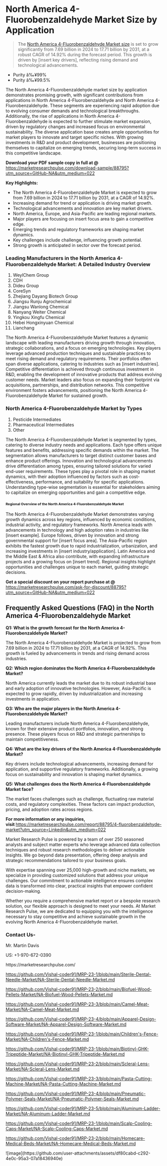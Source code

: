 <h1>North America 4-Fluorobenzaldehyde Market&nbsp;Size by Application</h1><blockquote><p>The <a href="https://marketresearchpulse.com/download-sample/88795?utm_source=GitHub-NA&amp;utm_medium=022">North America 4-Fluorobenzaldehyde Market size</a> is set to grow significantly from 7.69 billion in 2024 to 17.71 billion by 2031, at a robust CAGR of 14.92% during the forecast period. This growth is driven by [insert key drivers], reflecting rising demand and technological advancements.</p></blockquote><ul><li>Purity â‰¥99%<li> Purity â‰¥99.5%</li></ul><p>The North America 4-Fluorobenzaldehyde market size by application demonstrates promising growth, with significant contributions from applications in North America 4-Fluorobenzaldehyde and North America 4-Fluorobenzaldehyde. These segments are experiencing rapid adoption due to evolving consumer demands and technological breakthroughs. Additionally, the rise of applications in North America 4-Fluorobenzaldehyde is expected to further stimulate market expansion, driven by regulatory changes and increased focus on environmental sustainability. The diverse application base creates ample opportunities for market players to innovate and target specific niches. With growing investments in R&D and product development, businesses are positioning themselves to capitalize on emerging trends, securing long-term success in this competitive landscape.</p><p><strong>Download your PDF sample copy in full at @ </strong><a href="https://marketresearchpulse.com/download-sample/88795?utm_source=GitHub-NA&amp;utm_medium=022">https://marketresearchpulse.com/download-sample/88795?utm_source=GitHub-NA&amp;utm_medium=022</a></p><p><strong>Key Highlights: </strong></p><ul><li>The North America 4-Fluorobenzaldehyde Market is expected to grow from 7.69 billion in 2024 to 17.71 billion by 2031, at a CAGR of 14.92%.</li><li>Increasing demand for trend or application is driving market growth.</li><li>Technological advancements and innovation are key market drivers.</li><li>North America, Europe, and Asia-Pacific are leading regional markets.</li><li>Major players are focusing on insert focus area to gain a competitive edge.</li><li>Emerging trends and regulatory frameworks are shaping market dynamics.</li><li>Key challenges include challenge, influencing growth potential.</li><li>Strong growth is anticipated in sector over the forecast period.</li></ul><h3>Leading Manufacturers in the North America 4-Fluorobenzaldehyde Market: A Detailed Industry Overview</h3><ol><li>WeylChem Group</li><li>CDH</li><li>Dideu Group</li><li>CoreSyn</li><li>Zhejiang Dayang Biotech Group</li><li>Jiangsu Runju Agrochemical</li><li>Jiangsu Wanlong Chemical</li><li>Nanyang Weiter Chemical</li><li>Yingkou Xingfu Chemical</li><li>Hebei Hongxinyuan Chemical</li><li>Lianchang</li></ol><div class="flex max-w-full flex-col flex-grow"><div class="min-h-8 text-message flex w-full flex-col items-end gap-2 whitespace-normal break-words [.text-message+&amp;]:mt-5" dir="auto" data-message-author-role="assistant" data-message-id="fd8432e4-4910-450d-b182-61b7bfb0a01f" data-message-model-slug="gpt-4o"><div class="flex w-full flex-col gap-1 empty:hidden first:pt-[3px]"><div class="markdown prose w-full break-words dark:prose-invert light"><p>The North America 4-Fluorobenzaldehyde Market features a dynamic landscape with leading manufacturers driving growth through innovation, strategic collaborations, and a focus on emerging technologies. Key players leverage advanced production techniques and sustainable practices to meet rising demand and regulatory requirements. Their portfolios often span diverse applications, catering to industries such as [insert industries]. Competitive differentiation is achieved through continuous investment in R&amp;D, enabling the development of innovative products that address evolving customer needs. Market leaders also focus on expanding their footprint via acquisitions, partnerships, and distribution networks. This competitive environment fosters advancements, positioning the North America 4-Fluorobenzaldehyde Market for sustained growth.</p></div></div></div></div><h3>North America 4-Fluorobenzaldehyde Market by Types</h3><ol><li>Pesticide Intermediates<li> Pharmaceutical Intermediates<li> Other</li></ol><div class="flex max-w-full flex-col flex-grow"><div class="min-h-8 text-message flex w-full flex-col items-end gap-2 whitespace-normal break-words [.text-message+&amp;]:mt-5" dir="auto" data-message-author-role="assistant" data-message-id="084470be-0bb7-4664-bddf-5156b4f41249" data-message-model-slug="gpt-4o-mini"><div class="flex w-full flex-col gap-1 empty:hidden first:pt-[3px]"><div class="markdown prose w-full break-words dark:prose-invert light"><p>The North America 4-Fluorobenzaldehyde Market is segmented by types, catering to diverse industry needs and applications. Each type offers unique features and benefits, addressing specific demands within the market. The segmentation allows manufacturers to target distinct customer bases and enhance product offerings. Innovation and technological advancements drive differentiation among types, ensuring tailored solutions for varied end-user requirements. These types play a pivotal role in shaping market dynamics, with their adoption influenced by factors such as cost-effectiveness, performance, and suitability for specific applications. Understanding type-wise segmentation is essential for stakeholders aiming to capitalize on emerging opportunities and gain a competitive edge.</p></div></div></div></div><h3><span style="font-size: 11px;">Regional Overview of the North America 4-Fluorobenzaldehyde Market</span></h3><div class="flex max-w-full flex-col flex-grow"><div class="min-h-8 text-message flex w-full flex-col items-end gap-2 whitespace-normal break-words [.text-message+&amp;]:mt-5" dir="auto" data-message-author-role="assistant" data-message-id="e9038762-ce64-4e30-91c9-9bd413514231" data-message-model-slug="gpt-4o-mini"><div class="flex w-full flex-col gap-1 empty:hidden first:pt-[3px]"><div class="markdown prose w-full break-words dark:prose-invert light"><p>The North America 4-Fluorobenzaldehyde Market demonstrates varying growth dynamics across key regions, influenced by economic conditions, industrial activity, and regulatory frameworks. North America leads with advancements in technology and high adoption rates in industries like [insert example]. Europe follows, driven by innovation and strong governmental support for [insert focus area]. The Asia-Pacific region exhibits the fastest growth due to rapid industrialization, urbanization, and increasing investments in [insert industry/application]. Latin America and the Middle East &amp; Africa also contribute, with expanding infrastructure projects and a growing focus on [insert trend]. Regional insights highlight opportunities and challenges unique to each market, guiding strategic decisions.</p></div></div></div></div><p><strong>Get a special discount on your report purchase at @ </strong><a href="https://marketresearchpulse.com/ask-for-discount/88795?utm_source=GitHub-NA&amp;utm_medium=022">https://marketresearchpulse.com/ask-for-discount/88795?utm_source=GitHub-NA&amp;utm_medium=022</a></p><h2>Frequently Asked Questions (FAQ) in the North America 4-Fluorobenzaldehyde Market</h2><p><strong>Q1: What is the growth forecast for the North America 4-Fluorobenzaldehyde Market?</strong></p><p>The North America 4-Fluorobenzaldehyde Market is projected to grow from 7.69 billion in 2024 to 17.71 billion by 2031, at a CAGR of 14.92%. This growth is fueled by advancements in trends and rising demand across industries.</p><p><strong>Q2: Which region dominates the North America 4-Fluorobenzaldehyde Market?</strong></p><p>North America currently leads the market due to its robust industrial base and early adoption of innovative technologies. However, Asia-Pacific is expected to grow rapidly, driven by industrialization and increasing investments in application.</p><p><strong>Q3: Who are the major players in the North America 4-Fluorobenzaldehyde Market?</strong></p><p>Leading manufacturers include North America 4-Fluorobenzaldehyde, known for their extensive product portfolios, innovation, and strong presence. These players focus on R&amp;D and strategic partnerships to maintain competitiveness.</p><p><strong>Q4: What are the key drivers of the North America 4-Fluorobenzaldehyde Market?</strong></p><p>Key drivers include technological advancements, increasing demand for application, and supportive regulatory frameworks. Additionally, a growing focus on sustainability and innovation is shaping market dynamics.</p><p><strong>Q5: What challenges does the North America 4-Fluorobenzaldehyde Market face?</strong></p><p>The market faces challenges such as challenge, fluctuating raw material costs, and regulatory complexities. These factors can impact production, pricing, and adoption rates across regions.</p><p><strong>For more information or any inquiries, visit&nbsp;</strong><a href="https://marketresearchpulse.com/report/88795/4-fluorobenzaldehyde-market?utm_source=Linkedin&utm_medium=022">https://marketresearchpulse.com/report/88795/4-fluorobenzaldehyde-market?utm_source=Linkedin&utm_medium=022</a></p><p>Market Research Pulse is powered by a team of over 250 seasoned analysts and subject matter experts who leverage advanced data collection techniques and robust research methodologies to deliver actionable insights. We go beyond data presentation, offering deep analysis and strategic recommendations tailored to your business goals.</p><p>With expertise spanning over 25,000 high-growth and niche markets, we specialize in providing customized solutions that address your unique challenges. Our commitment to actionable intelligence ensures complex data is transformed into clear, practical insights that empower confident decision-making.</p><p>Whether you require a comprehensive market report or a bespoke research solution, our flexible approach is designed to meet your needs. At Market Research Pulse, we are dedicated to equipping you with the intelligence necessary to stay competitive and achieve sustainable growth in the evolving North America 4-Fluorobenzaldehyde market.</p><h3><strong>Contact Us-</strong></h3><p>Mr. Martin Davis</p><p>US: +1-970-672-0390</p><p>https://marketresearchpulse.com/</p><p><a href="https://github.com/Vishal-coder91/MRP-23-1/blob/main/Sterile-Dental-Needle-Market/NA-Sterile-Dental-Needle-Market.md">https://github.com/Vishal-coder91/MRP-23-1/blob/main/Sterile-Dental-Needle-Market/NA-Sterile-Dental-Needle-Market.md</a></p><p><a href="https://github.com/Vishal-coder91/MRP-23-2/blob/main/Biofuel-Wood-Pellets-Market/NA-Biofuel-Wood-Pellets-Market.md">https://github.com/Vishal-coder91/MRP-23-2/blob/main/Biofuel-Wood-Pellets-Market/NA-Biofuel-Wood-Pellets-Market.md</a></p><p><a href="https://github.com/Vishal-coder91/MRP-23-3/blob/main/Camel-Meat-Market/NA-Camel-Meat-Market.md">https://github.com/Vishal-coder91/MRP-23-3/blob/main/Camel-Meat-Market/NA-Camel-Meat-Market.md</a></p><p><a href="https://github.com/Vishal-coder91/MRP-23-4/blob/main/Apparel-Design-Software-Market/NA-Apparel-Design-Software-Market.md">https://github.com/Vishal-coder91/MRP-23-4/blob/main/Apparel-Design-Software-Market/NA-Apparel-Design-Software-Market.md</a></p><p><a href="https://github.com/Vishal-coder91/MRP-23-1/blob/main/Children's-Fence-Market/NA-Children's-Fence-Market.md">https://github.com/Vishal-coder91/MRP-23-1/blob/main/Children's-Fence-Market/NA-Children's-Fence-Market.md</a></p><p><a href="https://github.com/Vishal-coder91/MRP-23-1/blob/main/Biotinyl-GHK-Tripeptide-Market/NA-Biotinyl-GHK-Tripeptide-Market.md">https://github.com/Vishal-coder91/MRP-23-1/blob/main/Biotinyl-GHK-Tripeptide-Market/NA-Biotinyl-GHK-Tripeptide-Market.md</a></p><p><a href="https://github.com/Vishal-coder91/MRP-23-2/blob/main/Scleral-Lens-Market/NA-Scleral-Lens-Market.md">https://github.com/Vishal-coder91/MRP-23-2/blob/main/Scleral-Lens-Market/NA-Scleral-Lens-Market.md</a></p><p><a href="https://github.com/Vishal-coder91/MRP-23-3/blob/main/Pasta-Cutting-Machine-Market/NA-Pasta-Cutting-Machine-Market.md">https://github.com/Vishal-coder91/MRP-23-3/blob/main/Pasta-Cutting-Machine-Market/NA-Pasta-Cutting-Machine-Market.md</a></p><p><a href="https://github.com/Vishal-coder91/MRP-23-4/blob/main/Pneumatic-Polymer-Seals-Market/NA-Pneumatic-Polymer-Seals-Market.md">https://github.com/Vishal-coder91/MRP-23-4/blob/main/Pneumatic-Polymer-Seals-Market/NA-Pneumatic-Polymer-Seals-Market.md</a></p><p><a href="https://github.com/Vishal-coder91/MRP-23-5/blob/main/Aluminum-Ladder-Market/NA-Aluminum-Ladder-Market.md">https://github.com/Vishal-coder91/MRP-23-5/blob/main/Aluminum-Ladder-Market/NA-Aluminum-Ladder-Market.md</a></p><p><a href="https://github.com/Vishal-coder91/MRP-23-1/blob/main/Scalp-Cooling-Caps-Market/NA-Scalp-Cooling-Caps-Market.md">https://github.com/Vishal-coder91/MRP-23-1/blob/main/Scalp-Cooling-Caps-Market/NA-Scalp-Cooling-Caps-Market.md</a></p><p><a href="https://github.com/Vishal-coder91/MRP-23-2/blob/main/Homecare-Medical-Beds-Market/NA-Homecare-Medical-Beds-Market.md">https://github.com/Vishal-coder91/MRP-23-2/blob/main/Homecare-Medical-Beds-Market/NA-Homecare-Medical-Beds-Market.md</a></p>
![image](https://github.com/user-attachments/assets/df80cabd-c292-4e0c-95a3-07a18436940e)
